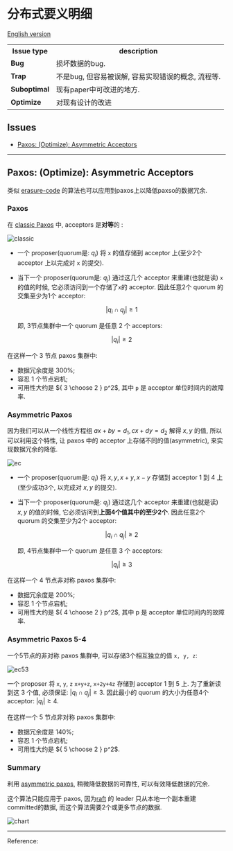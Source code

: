 # 分布式要义明细

[English version](README.md)

<!-- DO NOT EDIT README.md directly. It is built from [src/README.md](src/README.md). -->

<table>
<tr class="header">
<th>Issue type</th>
<th>description</th>
</tr>
<tr class="odd">
<td><strong>Bug</strong></td>
<td>损坏数据的bug.</td>
</tr>
<tr class="even">
<td><strong>Trap</strong></td>
<td>不是bug, 但容易被误解, 容易实现错误的概念, 流程等.</td>
</tr>
<tr class="odd">
<td><strong>Suboptimal</strong></td>
<td>现有paper中可改进的地方.</td>
</tr>
<tr class="even">
<td><strong>Optimize</strong></td>
<td>对现有设计的改进</td>
</tr>
</table>

## Issues

<!-- START doctoc generated TOC please keep comment here to allow auto update -->
<!-- DON'T EDIT THIS SECTION, INSTEAD RE-RUN doctoc TO UPDATE -->

- [Paxos: (Optimize): Asymmetric Acceptors](#paxos-optimize-asymmetric-acceptors)

<!-- END doctoc generated TOC please keep comment here to allow auto update -->

<!-- #### List -->

---

## Paxos: (Optimize): Asymmetric Acceptors

类似 [erasure-code](https://en.wikipedia.org/wiki/Erasure_code) 的算法也可以应用到paxos上以降低paxso的数据冗余.

### Paxos

在 [classic Paxos](http://lamport.azurewebsites.net/pubs/pubs.html#paxos-simple) 中, acceptors 是**对等**的 :

![classic](https://cdn.jsdelivr.net/gh/drmingdrmer/consensus-bugs@main-md2zhihu-asset/CN/a2526c0de69276bb-asymmetric-paxos-classic.jpeg)

-   一个 proposer(quorum是: $q_i$) 将 `x` 的值存储到 acceptor 上(至少2个 acceptor 上以完成对 `x` 的提交).

-   当下一个 proposer(quorum是: $q_j$) 通过这几个 acceptor 来重建(也就是读) `x` 的值的时候, 它必须访问到一个存储了`x`的 acceptor.
    因此任意2个 quorum 的交集至少为1个 acceptor:

    $$
    |q_i \cap q_j| \ge 1
    $$

    即, 3节点集群中一个 quorum 是任意 2 个 acceptors:

    $$
    |q_i| \ge 2
    $$

在这样一个 3 节点 paxos 集群中:

-   数据冗余度是 300%;
-   容忍 1 个节点宕机;
-   可用性大约是 ${ 3 \choose 2  } p^2$, 其中 `p` 是 acceptor 单位时间内的故障率.

### Asymmetric Paxos

因为我们可以从一个线性方程组 $ax+by=d_1, cx+dy=d_2$ 解得 $x, y$ 的值, 所以可以利用这个特性, 让 paxos 中的 acceptor 上存储不同的值(asymmetric), 来实现数据冗余的降低.

![ec](https://cdn.jsdelivr.net/gh/drmingdrmer/consensus-bugs@main-md2zhihu-asset/CN/96fabef4536cbf04-asymmetric-paxos-ec.jpeg)

-   一个 proposer(quorum是: $q_i$) 将 $x, y, x+y, x-y$ 存储到 acceptor 1 到 4 上(至少成功3个, 以完成对 $x, y$ 的提交).

-   当下一个 proposer(quorum是: $q_j$) 通过这几个 acceptor 来重建(也就是读) $x, y$ 的值的时候, 它必须访问到**上面4个值其中的至少2个**.
    因此任意2个 quorum 的交集至少为2个 acceptor:

    $$
    |q_i \cap q_j| \ge 2
    $$

    即, 4节点集群中一个 quorum 是任意 3 个 acceptors:

    $$
    |q_i| \ge 3
    $$

在这样一个 4 节点非对称 paxos 集群中:

-   数据冗余度是 200%;
-   容忍 1 个节点宕机;
-   可用性大约是 ${ 4 \choose 2  } p^2$, 其中 p 是 acceptor 单位时间内的故障率.

### Asymmetric Paxos 5-4

一个5节点的非对称 paxos 集群中, 可以存储3个相互独立的值 `x, y, z`:

![ec53](https://cdn.jsdelivr.net/gh/drmingdrmer/consensus-bugs@main-md2zhihu-asset/CN/2a7885bbefbdfad8-asymmetric-paxos-ec-53.jpeg)

一个 proposer 将 `x`, `y`, `z` `x+y+z`, `x+2y+4z` 存储到 acceptor 1 到 5 上.
为了重新读到这 3 个值, 必须保证: $|q_i \cap q_j| \ge 3$.
因此最小的 quorum 的大小为任意4个 acceptor: $|q_i| \ge 4$.

在这样一个 5 节点非对称 paxos 集群中:

-   数据冗余度是 140%;
-   容忍 1 个节点宕机;
-   可用性大约是 ${ 5 \choose 2  } p^2$.

### Summary

利用 [asymmetric paxos](cn-list/TODO), 稍微降低数据的可靠性, 可以有效降低数据的冗余.

这个算法只能应用于 paxos, 因为[raft](https://raft.github.io/) 的 leader 只从本地一个副本重建committed的数据, 而这个算法需要2个或更多节点的数据.

![chart](https://cdn.jsdelivr.net/gh/drmingdrmer/consensus-bugs@main-md2zhihu-asset/CN/781c336bed9bc848-asymmetric-paxos-chart.jpeg)

---



Reference:

